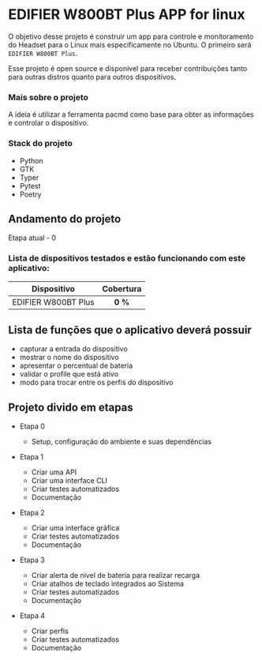 # EDIFIER W800BT Plus APP for linux

O objetivo desse projeto é construir um app para controle e monitoramento do Headset para o Linux mais especificamente no Ubuntu. O primeiro será `EDIFIER W800BT Plus`.

Esse projeto é open source e disponível para receber contribuições tanto para outras distros quanto para outros dispositivos.

### Mais sobre o projeto
A ideia é utilizar a ferramenta pacmd como base para obter as informações e controlar o dispositivo.

### Stack do projeto
- Python
- GTK
- Typer
- Pytest
- Poetry

## Andamento do projeto
Etapa atual - 0

### Lista de dispositivos testados e estão funcionando com este aplicativo:

|Dispositivo | Cobertura|
| :---: | :---: |
| EDIFIER W800BT Plus | **0 %** |


## Lista de funções que o aplicativo deverá possuir
- capturar a entrada do dispositivo
- mostrar o nome do dispositivo
- apresentar o percentual de bateria
- validar o profile que está ativo
- modo para trocar entre os perfis do dispositivo

## Projeto divido em etapas
* Etapa 0
    - Setup, configuração do ambiente e suas dependências

* Etapa 1
    - Criar uma API
    - Criar uma interface CLI
    - Criar testes automatizados
    - Documentação

* Etapa 2
    - Criar uma interface gráfica
    - Criar testes automatizados
    - Documentação

* Etapa 3
    - Criar alerta de nível de bateria para realizar recarga
    - Criar atalhos de teclado integrados ao Sistema
    - Criar testes automatizados
    - Documentação

* Etapa 4
    - Criar perfis
    - Criar testes automatizados
    - Documentação

